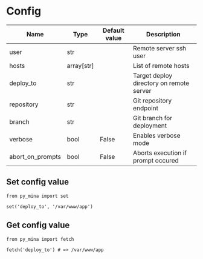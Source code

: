 # Config

| Name | Type | Default value | Description |
|-|-|-|-|
| user | str | | Remote server ssh user |
| hosts | array[str] | | List of remote hosts |
| deploy_to | str | | Target deploy directory on remote server |
| repository | str | | Git repository endpoint |
| branch | str | | Git branch for deployment |
| verbose | bool | False | Enables verbose mode |
| abort_on_prompts | bool | False | Aborts execution if prompt occured |

## Set config value

```
from py_mina import set

set('deploy_to', '/var/www/app')
```

## Get config value

```
from py_mina import fetch

fetch('deploy_to') # => /var/www/app
```
